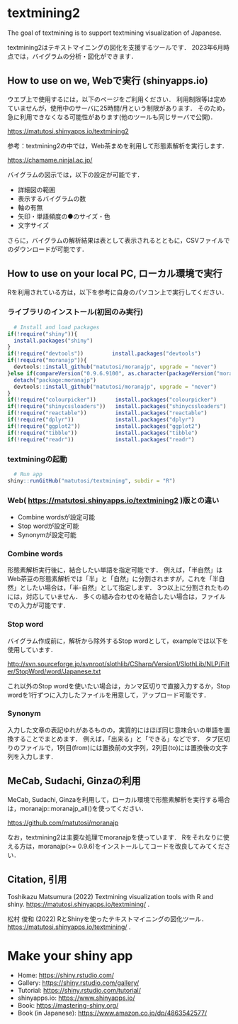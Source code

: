 
# textmining2

The goal of textmining is to support textmining visualization of
Japanese.

textmining2はテキストマイニングの図化を支援するツールです．
2023年6月時点では，バイグラムの分析・図化ができます．

## How to use on we, Webで実行 (shinyapps.io)

ウエブ上で使用するには，以下のページをご利用ください．
利用制限等は定めていませんが，使用中のサーバに25時間/月という制限があります．
そのため，急に利用できなくなる可能性があります(他のツールも同じサーバで公開)．

<https://matutosi.shinyapps.io/textmining2>

参考：textmining2の中では，Web茶まめを利用して形態素解析を実行します．

<https://chamame.ninjal.ac.jp/>

バイグラムの図示では，以下の設定が可能です．

- 詳細図の範囲  
- 表示するバイグラムの数  
- 軸の有無  
- 矢印・単語頻度の●のサイズ・色  
- 文字サイズ

さらに，バイグラムの解析結果は表として表示されるとともに，CSVファイルでのダウンロードが可能です．

## How to use on your local PC, ローカル環境で実行

Rを利用されている方は，以下を参考に自身のパソコン上で実行してください．

### ライブラリのインストール(初回のみ実行)

``` r
  # Install and load packages
if(!require("shiny")){
  install.packages("shiny")
}
if(!require("devtools"))         install.packages("devtools")
if(!require("moranajp")){
  devtools::install_github("matutosi/moranajp", upgrade = "never")
}else if(compareVersion("0.9.6.9100", as.character(packageVersion("moranajp"))) > 0){
  detach("package:moranajp")
  devtools::install_github("matutosi/moranajp", upgrade = "never")
}
if(!require("colourpicker"))      install.packages("colourpicker")
if(!require("shinycssloaders"))   install.packages("shinycssloaders")
if(!require("reactable"))         install.packages("reactable")
if(!require("dplyr"))             install.packages("dplyr")
if(!require("ggplot2"))           install.packages("ggplot2")
if(!require("tibble"))            install.packages("tibble")
if(!require("readr"))             install.packages("readr")
```

### textminingの起動

``` r
  # Run app
shiny::runGitHub("matutosi/textmining", subdir = "R")
```

### Web( <https://matutosi.shinyapps.io/textmining2> )版との違い

- Combine wordsが設定可能  
- Stop wordが設定可能  
- Synonymが設定可能

### Combine words

形態素解析実行後に，結合したい単語を指定可能です．
例えば，「半自然」はWeb茶豆の形態素解析では「半」と「自然」に分割されますが，これを「半自然」としたい場合は，「半-自然」として指定します．
3つ以上に分割されたものには，対応していません．
多くの組み合わせのを結合したい場合は，ファイルでの入力が可能です．

### Stop word

バイグラム作成前に，解析から除外するStop
wordとして，exampleでは以下を使用しています．

<http://svn.sourceforge.jp/svnroot/slothlib/CSharp/Version1/SlothLib/NLP/Filter/StopWord/word/Japanese.txt>

これ以外のStop wordを使いたい場合は，カンマ区切りで直接入力するか，Stop
wordを1行ずつに入力したファイルを用意して，アップロード可能です．

### Synonym

入力した文章の表記ゆれがあるものの，実質的にはほぼ同じ意味合いの単語を置換することでまとめます．
例えば，「出来る」と「できる」などです．
タブ区切りのファイルで，1列目(from)には置換前の文字列，2列目(to)には置換後の文字列を入力します．

## MeCab, Sudachi, Ginzaの利用

MeCab, Sudachi,
Ginzaを利用して，ローカル環境で形態素解析を実行する場合は，moranajp::moranajp_all()を使ってください．

<https://github.com/matutosi/moranajp>

なお，textmining2は主要な処理でmoranajpを使っています．
Rをそれなりに使える方は，moranajp(\>=
0.9.6)をインストールしてコードを改良してみてください．

## Citation, 引用

Toshikazu Matsumura (2022) Textmining visualization tools with R and
shiny. <https://matutosi.shinyapps.io/textmining/> .

松村 俊和 (2022)
RとShinyを使ったテキストマイニングの図化ツール．<https://matutosi.shinyapps.io/textmining/>
.

# Make your shiny app

- Home: <https://shiny.rstudio.com/>
- Gallery: <https://shiny.rstudio.com/gallery/>
- Tutorial: <https://shiny.rstudio.com/tutorial/>
- shinyapps.io: <https://www.shinyapps.io/>
- Book: <https://mastering-shiny.org/>
- Book (in Japanese): <https://www.amazon.co.jp/dp/4863542577/>
